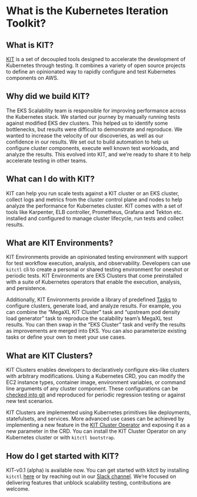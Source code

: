 # What is the Kubernetes Iteration Toolkit?

## What is KIT?

[KIT](https://github.com/awslabs/kubernetes-iteration-toolkit) is a set of decoupled tools designed to accelerate the development of Kubernetes through testing. It combines a variety of open source projects to define an opinionated way to rapidly configure and test Kubernetes components on AWS.

## Why did we build KIT?

The EKS Scalability team is responsible for improving performance across the Kubernetes stack. We started our journey by manually running tests against modified EKS dev clusters. This helped us to identify some bottlenecks, but results were difficult to demonstrate and reproduce. We wanted to increase the velocity of our discoveries, as well as our confidence in our results. We set out to build automation to help us configure cluster components, execute well known test workloads, and analyze the results. This evolved into KIT, and we’re ready to share it to help accelerate testing in other teams.

## What can I do with KIT?

KIT can help you run scale tests against a KIT cluster or an EKS cluster, collect logs and metrics from the cluster control plane and nodes to help analyze the performance for Kubernetes cluster. KIT comes with a set of tools like Karpenter, ELB controller, Prometheus, Grafana and Tekton etc. installed and configured to manage cluster lifecycle, run tests and collect results.

## What are KIT Environments?

KIT Environments provide an opinionated testing environment with support for test workflow execution, analysis, and observability. Developers can use `kitctl` cli to create a personal or shared testing environment for oneshot or periodic tests. KIT Environments are EKS Clusters that come preinstalled with a suite of Kubernetes operators that enable the execution, analysis, and persistence.

Additionally, KIT Environments provide a library of predefined [Tasks](https://github.com/awslabs/kubernetes-iteration-toolkit/tree/c6925e3db92ae909cafb2751b153dd8221d6fd55/tests/tasks) to configure clusters, generate load, and analyze results. For example, you can combine the “MegaXL KIT Cluster” task and “upstream pod density load generator” task to reproduce the scalability team’s MegaXL test results. You can then swap in the “EKS Cluster” task and verify the results as improvements are merged into EKS. You can also parameterize existing tasks or define your own to meet your use cases.

## What are KIT Clusters?

KIT Clusters enables developers to declaratively configure eks-like clusters with arbitrary modifications. Using a Kubernetes CRD, you can modify the EC2 instance types, container image, environment variables, or command line arguments of any cluster component. These configurations can be [checked into git](https://github.com/awslabs/kubernetes-iteration-toolkit/blob/main/operator/docs/examples/cluster-1.21.yaml) and reproduced for periodic regression testing or against new test scenarios.

KIT Clusters are implemented using Kubernetes primitives like deployments, statefulsets, and services. More advanced use cases can be achieved by implementing a new feature in the [KIT Cluster Operator](https://github.com/awslabs/kubernetes-iteration-toolkit/tree/main/operator) and exposing it as a new parameter in the CRD. You can install the KIT Cluster Operator on any Kubernetes cluster or with `kitctl bootstrap`.

## How do I get started with KIT?

KIT-v0.1 (alpha) is available now. You can get started with kitctl by installing `kitctl` [here](https://github.com/awslabs/kubernetes-iteration-toolkit/tree/main/substrate#installing-kitctl) or by reaching out in our [Slack channel](https://amzn-aws.slack.com/archives/C02HZDEQ678). We’re focused on delivering features that unblock scalability testing, contributions are welcome.